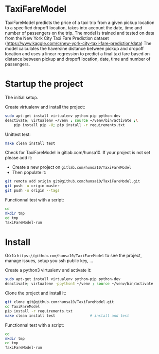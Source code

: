 # TaxiFareModel
TaxiFareModel predicts the price of a taxi trip from a given pickup location to
a specified dropoff location, takes into account the date, time and number of
passengers on the trip. The model is trained and tested on data from the
New York City Taxi Fare Prediction dataset (https://www.kaggle.com/c/new-york-city-taxi-fare-prediction/data)
The model calculates the haversine distance between pickup and dropoff location
and uses a linear regression to predict a final taxi fare based on distance
between pickup and dropoff location, date, time and number of passengers.

# Startup the project

The initial setup.

Create virtualenv and install the project:
```bash
sudo apt-get install virtualenv python-pip python-dev
deactivate; virtualenv ~/venv ; source ~/venv/bin/activate ;\
    pip install pip -U; pip install -r requirements.txt
```

Unittest test:
```bash
make clean install test
```

Check for TaxiFareModel in gitlab.com/hunsa10.
If your project is not set please add it:

- Create a new project on `gitlab.com/hunsa10/TaxiFareModel`
- Then populate it:

```bash
git remote add origin git@github.com:hunsa10/TaxiFareModel.git
git push -u origin master
git push -u origin --tags
```

Functionnal test with a script:

```bash
cd
mkdir tmp
cd tmp
TaxiFareModel-run
```

# Install

Go to `https://github.com/hunsa10/TaxiFareModel` to see the project, manage issues,
setup you ssh public key, ...

Create a python3 virtualenv and activate it:

```bash
sudo apt-get install virtualenv python-pip python-dev
deactivate; virtualenv -ppython3 ~/venv ; source ~/venv/bin/activate
```

Clone the project and install it:

```bash
git clone git@github.com:hunsa10/TaxiFareModel.git
cd TaxiFareModel
pip install -r requirements.txt
make clean install test                # install and test
```
Functionnal test with a script:

```bash
cd
mkdir tmp
cd tmp
TaxiFareModel-run
```
